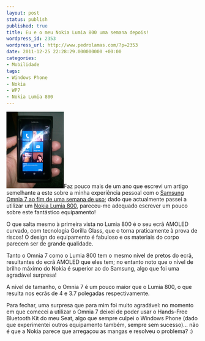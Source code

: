 ```yaml
---
layout: post
status: publish
published: true
title: Eu e o meu Nokia Lumia 800 uma semana depois!
wordpress_id: 2353
wordpress_url: http://www.pedrolamas.com/?p=2353
date: 2011-12-25 22:28:29.000000000 +00:00
categories:
- Mobilidade
tags:
- Windows Phone
- Nokia
- WP7
- Nokia Lumia 800
---
```

[![](/wp-content/uploads/2011/12/Nokia-Lumia-800-thumb.png "Nokia Lumia 800")](/wp-content/uploads/2011/12/Nokia-Lumia-800.png)Faz pouco mais de um ano que escrevi um artigo semelhante a este sobre a minha experiência pessoal com o [Samsung Omnia 7 ao fim de uma semana de uso](/2010/11/17/eu-e-o-meu-samsung-omnia-7-uma-semana-depois/); dado que actualmente passei a utilizar um [Nokia Lumia 800](http://www.nokia.co.uk/gb-en/products/phone/lumia800/), pareceu-me adequado escrever um pouco sobre este fantástico equipamento!

O que salta mesmo à primeira vista no Lumia 800 é o seu ecrã AMOLED curvado, com tecnologia Gorilla Glass, que o torna praticamente à prova de riscos! O design do equipamento é fabuloso e os materiais do corpo parecem ser de grande qualidade.

Tanto o Omnia 7 como o Lumia 800 tem o mesmo nível de pretos do ecrã, resultantes do ecrã AMOLED que eles tem; no entanto noto que o nível de brilho máximo do Nokia é superior ao do Samsung, algo que foi uma agradável surpresa!

A nível de tamanho, o Omnia 7 é um pouco maior que o Lumia 800, o que resulta nos ecrãs de 4 e 3.7 polegadas respectivamente.

Para fechar, uma surpresa que para mim foi muito agradável: no momento em que comecei a utilizar o Omnia 7 deixei de poder usar o Hands-Free Bluetooth Kit do meu Seat, algo que sempre culpei o Windows Phone (dado que experimentei outros equipamento também, sempre sem sucesso)... não é que a Nokia parece que arregaçou as mangas e resolveu o problema? :)
